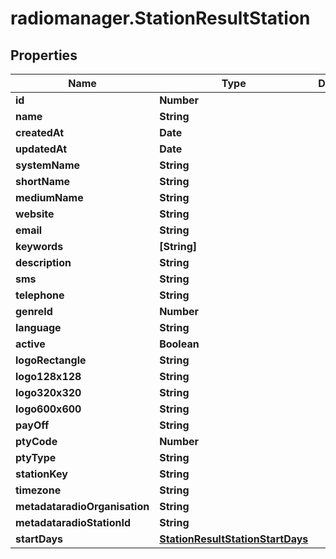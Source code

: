 # radiomanager.StationResultStation

## Properties

Name | Type | Description | Notes
------------ | ------------- | ------------- | -------------
**id** | **Number** |  | [optional] 
**name** | **String** |  | [optional] 
**createdAt** | **Date** |  | [optional] 
**updatedAt** | **Date** |  | [optional] 
**systemName** | **String** |  | [optional] 
**shortName** | **String** |  | [optional] 
**mediumName** | **String** |  | [optional] 
**website** | **String** |  | [optional] 
**email** | **String** |  | [optional] 
**keywords** | **[String]** |  | [optional] 
**description** | **String** |  | [optional] 
**sms** | **String** |  | [optional] 
**telephone** | **String** |  | [optional] 
**genreId** | **Number** |  | [optional] 
**language** | **String** |  | [optional] 
**active** | **Boolean** |  | [optional] 
**logoRectangle** | **String** |  | [optional] 
**logo128x128** | **String** |  | [optional] 
**logo320x320** | **String** |  | [optional] 
**logo600x600** | **String** |  | [optional] 
**payOff** | **String** |  | [optional] 
**ptyCode** | **Number** |  | [optional] 
**ptyType** | **String** |  | [optional] 
**stationKey** | **String** |  | [optional] 
**timezone** | **String** |  | [optional] 
**metadataradioOrganisation** | **String** |  | [optional] 
**metadataradioStationId** | **String** |  | [optional] 
**startDays** | [**StationResultStationStartDays**](StationResultStationStartDays.md) |  | [optional] 


